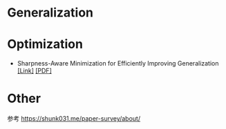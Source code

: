 # Generalization


# Optimization


- Sharpness-Aware Minimization for Efficiently Improving Generalization [[Link]](https://github.com/MLHPC/Papers/issues/51) [[PDF]](https://github.com/MLHPC/Papers/files/5452144/SAM_Foret%2B2020.pdf)
# Other


参考
https://shunk031.me/paper-survey/about/


